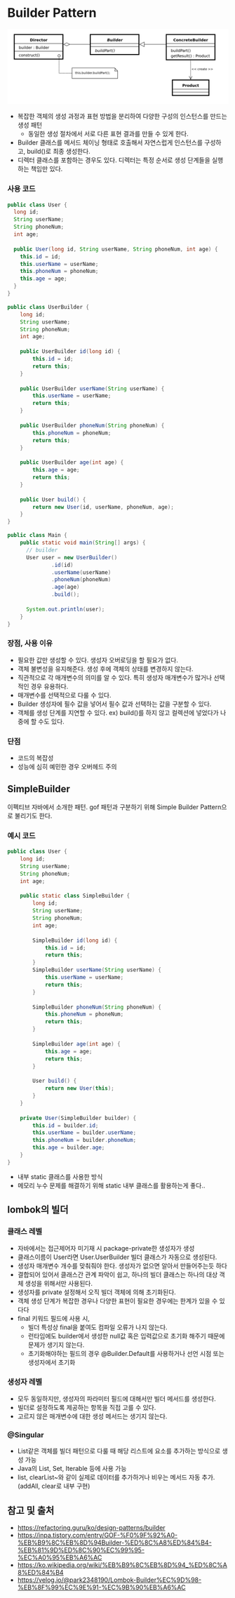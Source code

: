 Builder Pattern
===
![](images/builder.png)
- 복잡한 객체의 생성 과정과 표현 방법을 분리하여 다양한 구성의 인스턴스를 만드는 생성 패턴
    - 동일한 생성 절차에서 서로 다른 표현 결과를 만들 수 있게 한다.
- Builder 클래스를 메서드 체이닝 형태로 호출해서 자연스럽게 인스턴스를 구성하고, build()로 최종 생성한다.
- 디렉터 클래스를 포함하는 경우도 있다. 디렉터는 특정 순서로 생성 단계들을 실행하는 책임만 있다.

### 사용 코드
```java
public class User {
  long id;
  String userName;
  String phoneNum;
  int age;

  public User(long id, String userName, String phoneNum, int age) {
    this.id = id;
    this.userName = userName;
    this.phoneNum = phoneNum;
    this.age = age;
  }
}
```

```java
public class UserBuilder {
    long id;
    String userName;
    String phoneNum;
    int age;

    public UserBuilder id(long id) {
        this.id = id;
        return this;
    }

    public UserBuilder userName(String userName) {
        this.userName = userName;
        return this;
    }

    public UserBuilder phoneNum(String phoneNum) {
        this.phoneNum = phoneNum;
        return this;
    }

    public UserBuilder age(int age) {
        this.age = age;
        return this;
    }

    public User build() {
        return new User(id, userName, phoneNum, age);
    }
}
```

```java
public class Main {
    public static void main(String[] args) {
      // builder
      User user = new UserBuilder()
              .id(id)
              .userName(userName)
              .phoneNum(phoneNum)
              .age(age)
              .build();

      System.out.println(user);
    }
}
```

### 장점, 사용 이유
- 필요한 값만 생성할 수 있다. 생성자 오버로딩을 할 필요가 없다.
- 객체 불변성을 유지해준다. 생성 후에 객체의 상태를 변경하지 않는다.
- 직관적으로 각 매개변수의 의미를 알 수 있다. 특히 생성자 매개변수가 많거나 선택적인 경우 유용하다.
- 매개변수를 선택적으로 다룰 수 있다.
- Builder 생성자에 필수 값을 넣어서 필수 값과 선택하는 값을 구분할 수 있다.
- 객체를 생성 단계를 지연할 수 있다. ex) build()를 하지 않고 컬렉션에 넣었다가 나중에 할 수도 있다.

### 단점
- 코드의 복잡성
- 성능에 심히 예민한 경우 오버헤드 주의

## SimpleBuilder
이펙티브 자바에서 소개한 패턴. gof 패턴과 구분하기 위해 Simple Builder Pattern으로 불리기도 한다.
### 예시 코드
```java
public class User {
    long id;
    String userName;
    String phoneNum;
    int age;
    
    public static class SimpleBuilder {
        long id;
        String userName;
        String phoneNum;
        int age;

        SimpleBuilder id(long id) {
            this.id = id;
            return this;
        }
        SimpleBuilder userName(String userName) {
            this.userName = userName;
            return this;
        }

        SimpleBuilder phoneNum(String phoneNum) {
            this.phoneNum = phoneNum;
            return this;
        }

        SimpleBuilder age(int age) {
            this.age = age;
            return this;
        }

        User build() {
            return new User(this);
        }
    }
    
    private User(SimpleBuilder builder) {
        this.id = builder.id;
        this.userName = builder.userName;
        this.phoneNum = builder.phoneNum;
        this.age = builder.age;
    }
}
```
- 내부 static 클래스를 사용한 방식
- 메모리 누수 문제를 해결하기 위해 static 내부 클래스를 활용하는게 좋다..

## lombok의 빌더
### 클래스 레벨
- 자바에서는 접근제어자 미기재 시 package-private한 생성자가 생성
- 클래스이름이 User라면 User.UserBuilder 빌더 클래스가 자동으로 생성된다.
- 생성자 매개변수 개수를 맞춰줘야 한다. 생성자가 없으면 알아서 만들어주는듯 하다
- 결합되어 있어서 클래스간 관계 파악이 쉽고, 하나의 빌더 클래스는 하나의 대상 객체 생성을 위해서만 사용된다.
- 생성자를 private 설정해서 오직 빌더 객체에 의해 초기화된다.
- 객체 생성 단계가 복잡한 경우나 다양한 표현이 필요한 경우에는 한계가 있을 수 있다다
- final 키워드 필드에 사용 시,
  - 빌더 특성상 final을 붙여도 컴파일 오류가 나지 않는다.
  - 런타임에도 builder에서 생성한 null값 혹은 입력값으로 초기화 해주기 때문에 문제가 생기지 않는다.
  - 초기화해야하는 필드의 경우 @Builder.Default를 사용하거나 선언 시점 또는 생성자에서 초기화
### 생성자 레벨
- 모두 동일하지만, 생성자의 파라미터 필드에 대해서만 빌더 메서드를 생성한다.
- 빌더로 설정하도록 제공하는 항목을 직접 고를 수 있다.
- 고르지 않은 매개변수에 대한 생성 메서드는 생기지 않는다.

### @Singular
- List같은 객체를 빌더 패턴으로 다룰 때 해당 리스트에 요소를 추가하는 방식으로 생성 가능
- Java의 List, Set, Iterable 등에 사용 가능
- list, clearList~와 같이 실제로 데이터를 추가하거나 비우는 메서드 자동 추가. (addAll, clear로 내부 구현)

## 참고 및 출처
- https://refactoring.guru/ko/design-patterns/builder
- https://inpa.tistory.com/entry/GOF-%F0%9F%92%A0-%EB%B9%8C%EB%8D%94Builder-%ED%8C%A8%ED%84%B4-%EB%81%9D%ED%8C%90%EC%99%95-%EC%A0%95%EB%A6%AC
- https://ko.wikipedia.org/wiki/%EB%B9%8C%EB%8D%94_%ED%8C%A8%ED%84%B4
- https://velog.io/@park2348190/Lombok-Builder%EC%9D%98-%EB%8F%99%EC%9E%91-%EC%9B%90%EB%A6%AC